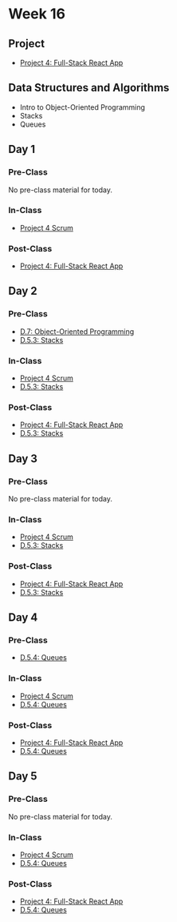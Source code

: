 # Week 16

## Project

* [Project 4: Full-Stack React App](../../projects/project-4-full-stack-react-app.md)

## Data Structures and Algorithms

* Intro to Object-Oriented Programming
* Stacks
* Queues

## Day 1

### Pre-Class

No pre-class material for today.

### In-Class

* [Project 4 Scrum](../../course-logistics/course-methodology.md#project-scrums)

### Post-Class

* [Project 4: Full-Stack React App](../../projects/project-4-full-stack-react-app.md)

## Day 2

### Pre-Class

* [D.7: Object-Oriented Programming](../../data-structures-and-algorithms/d.8-intro-to-object-oriented-programming.md)
* [D.5.3: Stacks](../../data-structures-and-algorithms/d.6-data-structures/d.5.3-stacks.md)

### In-Class

* [Project 4 Scrum](../../course-logistics/course-methodology.md#project-scrums)
* [D.5.3: Stacks](../../data-structures-and-algorithms/d.6-data-structures/d.5.3-stacks.md)

### Post-Class

* [Project 4: Full-Stack React App](../../projects/project-4-full-stack-react-app.md)
* [D.5.3: Stacks](../../data-structures-and-algorithms/d.6-data-structures/d.5.3-stacks.md)

## Day 3

### Pre-Class

No pre-class material for today.

### In-Class

* [Project 4 Scrum](../../course-logistics/course-methodology.md#project-scrums)
* [D.5.3: Stacks](../../data-structures-and-algorithms/d.6-data-structures/d.5.3-stacks.md)

### Post-Class

* [Project 4: Full-Stack React App](../../projects/project-4-full-stack-react-app.md)
* [D.5.3: Stacks](../../data-structures-and-algorithms/d.6-data-structures/d.5.3-stacks.md)

## Day 4

### Pre-Class

* [D.5.4: Queues](../../data-structures-and-algorithms/d.6-data-structures/d.5.4-queues.md)

### In-Class

* [Project 4 Scrum](../../course-logistics/course-methodology.md#project-scrums)
* [D.5.4: Queues](../../data-structures-and-algorithms/d.6-data-structures/d.5.4-queues.md)

### Post-Class

* [Project 4: Full-Stack React App](../../projects/project-4-full-stack-react-app.md)
* [D.5.4: Queues](../../data-structures-and-algorithms/d.6-data-structures/d.5.4-queues.md)

## Day 5

### Pre-Class

No pre-class material for today.

### In-Class

* [Project 4 Scrum](../../course-logistics/course-methodology.md#project-scrums)
* [D.5.4: Queues](../../data-structures-and-algorithms/d.6-data-structures/d.5.4-queues.md)

### Post-Class

* [Project 4: Full-Stack React App](../../projects/project-4-full-stack-react-app.md)
* [D.5.4: Queues](../../data-structures-and-algorithms/d.6-data-structures/d.5.4-queues.md)

